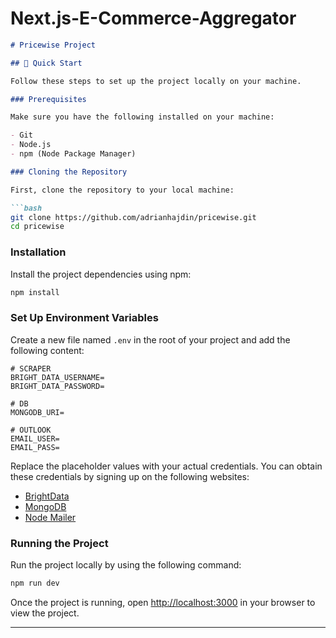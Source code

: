 # Next.js-E-Commerce-Aggregator

```markdown
# Pricewise Project

## 🤸 Quick Start

Follow these steps to set up the project locally on your machine.

### Prerequisites

Make sure you have the following installed on your machine:

- Git
- Node.js
- npm (Node Package Manager)

### Cloning the Repository

First, clone the repository to your local machine:

```bash
git clone https://github.com/adrianhajdin/pricewise.git
cd pricewise
```

### Installation

Install the project dependencies using npm:

```bash
npm install
```

### Set Up Environment Variables

Create a new file named `.env` in the root of your project and add the following content:

```plaintext
# SCRAPER
BRIGHT_DATA_USERNAME=
BRIGHT_DATA_PASSWORD=

# DB
MONGODB_URI=

# OUTLOOK
EMAIL_USER=
EMAIL_PASS=
```

Replace the placeholder values with your actual credentials. You can obtain these credentials by signing up on the following websites:

- [BrightData](https://brightdata.com/)
- [MongoDB](https://www.mongodb.com/)
- [Node Mailer](https://nodemailer.com/)

### Running the Project

Run the project locally by using the following command:

```bash
npm run dev
```

Once the project is running, open [http://localhost:3000](http://localhost:3000) in your browser to view the project.

---

